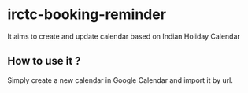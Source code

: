 # irctc-booking-reminder
It aims to create and update calendar based on Indian Holiday Calendar

## How to use it ?
Simply create a new calendar in Google Calendar and import it by url. 
